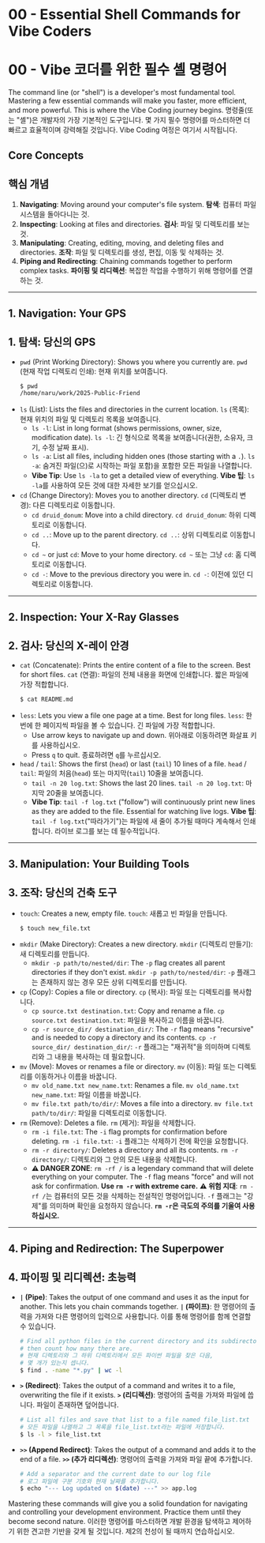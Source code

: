 # 00 - Essential Shell Commands for Vibe Coders
# 00 - Vibe 코더를 위한 필수 셸 명령어

The command line (or "shell") is a developer's most fundamental tool. Mastering a few essential commands will make you faster, more efficient, and more powerful. This is where the Vibe Coding journey begins.
명령줄(또는 "셸")은 개발자의 가장 기본적인 도구입니다. 몇 가지 필수 명령어를 마스터하면 더 빠르고 효율적이며 강력해질 것입니다. Vibe Coding 여정은 여기서 시작됩니다.

## Core Concepts
## 핵심 개념

1.  **Navigating**: Moving around your computer's file system.
    **탐색**: 컴퓨터 파일 시스템을 돌아다니는 것.
2.  **Inspecting**: Looking at files and directories.
    **검사**: 파일 및 디렉토리를 보는 것.
3.  **Manipulating**: Creating, editing, moving, and deleting files and directories.
    **조작**: 파일 및 디렉토리를 생성, 편집, 이동 및 삭제하는 것.
4.  **Piping and Redirecting**: Chaining commands together to perform complex tasks.
    **파이핑 및 리디렉션**: 복잡한 작업을 수행하기 위해 명령어를 연결하는 것.

---

## 1. Navigation: Your GPS
## 1. 탐색: 당신의 GPS

-   `pwd` (Print Working Directory): Shows you where you currently are.
    `pwd` (현재 작업 디렉토리 인쇄): 현재 위치를 보여줍니다.
    ```bash
    $ pwd
    /home/naru/work/2025-Public-Friend
    ```
-   `ls` (List): Lists the files and directories in the current location.
    `ls` (목록): 현재 위치의 파일 및 디렉토리 목록을 보여줍니다.
    -   `ls -l`: List in long format (shows permissions, owner, size, modification date).
        `ls -l`: 긴 형식으로 목록을 보여줍니다(권한, 소유자, 크기, 수정 날짜 표시).
    -   `ls -a`: List all files, including hidden ones (those starting with a `.`).
        `ls -a`: 숨겨진 파일(으)로 시작하는 파일 포함)을 포함한 모든 파일을 나열합니다.
    -   **Vibe Tip**: Use `ls -la` to get a detailed view of everything.
        **Vibe 팁**: `ls -la`를 사용하여 모든 것에 대한 자세한 보기를 얻으십시오.
-   `cd` (Change Directory): Moves you to another directory.
    `cd` (디렉토리 변경): 다른 디렉토리로 이동합니다.
    -   `cd druid_donum`: Move into a child directory.
        `cd druid_donum`: 하위 디렉토리로 이동합니다.
    -   `cd ..`: Move up to the parent directory.
        `cd ..`: 상위 디렉토리로 이동합니다.
    -   `cd ~` or just `cd`: Move to your home directory.
        `cd ~` 또는 그냥 `cd`: 홈 디렉토리로 이동합니다.
    -   `cd -`: Move to the previous directory you were in.
        `cd -`: 이전에 있던 디렉토리로 이동합니다.

---

## 2. Inspection: Your X-Ray Glasses
## 2. 검사: 당신의 X-레이 안경

-   `cat` (Concatenate): Prints the entire content of a file to the screen. Best for short files.
    `cat` (연결): 파일의 전체 내용을 화면에 인쇄합니다. 짧은 파일에 가장 적합합니다.
    ```bash
    $ cat README.md
    ```
-   `less`: Lets you view a file one page at a time. Best for long files.
    `less`: 한 번에 한 페이지씩 파일을 볼 수 있습니다. 긴 파일에 가장 적합합니다.
    -   Use arrow keys to navigate up and down.
        위아래로 이동하려면 화살표 키를 사용하십시오.
    -   Press `q` to quit.
        종료하려면 `q`를 누르십시오.
-   `head` / `tail`: Shows the first (`head`) or last (`tail`) 10 lines of a file.
    `head` / `tail`: 파일의 처음(`head`) 또는 마지막(`tail`) 10줄을 보여줍니다.
    -   `tail -n 20 log.txt`: Shows the last 20 lines.
        `tail -n 20 log.txt`: 마지막 20줄을 보여줍니다.
    -   **Vibe Tip**: `tail -f log.txt` ("follow") will continuously print new lines as they are added to the file. Essential for watching live logs.
        **Vibe 팁**: `tail -f log.txt`("따라가기")는 파일에 새 줄이 추가될 때마다 계속해서 인쇄합니다. 라이브 로그를 보는 데 필수적입니다.

---

## 3. Manipulation: Your Building Tools
## 3. 조작: 당신의 건축 도구

-   `touch`: Creates a new, empty file.
    `touch`: 새롭고 빈 파일을 만듭니다.
    ```bash
    $ touch new_file.txt
    ```
-   `mkdir` (Make Directory): Creates a new directory.
    `mkdir` (디렉토리 만들기): 새 디렉토리를 만듭니다.
    -   `mkdir -p path/to/nested/dir`: The `-p` flag creates all parent directories if they don't exist.
        `mkdir -p path/to/nested/dir`: `-p` 플래그는 존재하지 않는 경우 모든 상위 디렉토리를 만듭니다.
-   `cp` (Copy): Copies a file or directory.
    `cp` (복사): 파일 또는 디렉토리를 복사합니다.
    -   `cp source.txt destination.txt`: Copy and rename a file.
        `cp source.txt destination.txt`: 파일을 복사하고 이름을 바꿉니다.
    -   `cp -r source_dir/ destination_dir/`: The `-r` flag means "recursive" and is needed to copy a directory and its contents.
        `cp -r source_dir/ destination_dir/`: `-r` 플래그는 "재귀적"을 의미하며 디렉토리와 그 내용을 복사하는 데 필요합니다.
-   `mv` (Move): Moves or renames a file or directory.
    `mv` (이동): 파일 또는 디렉토리를 이동하거나 이름을 바꿉니다.
    -   `mv old_name.txt new_name.txt`: Renames a file.
        `mv old_name.txt new_name.txt`: 파일 이름을 바꿉니다.
    -   `mv file.txt path/to/dir/`: Moves a file into a directory.
        `mv file.txt path/to/dir/`: 파일을 디렉토리로 이동합니다.
-   `rm` (Remove): Deletes a file.
    `rm` (제거): 파일을 삭제합니다.
    -   `rm -i file.txt`: The `-i` flag prompts for confirmation before deleting.
        `rm -i file.txt`: `-i` 플래그는 삭제하기 전에 확인을 요청합니다.
    -   `rm -r directory/`: Deletes a directory and all its contents.
        `rm -r directory/`: 디렉토리와 그 안의 모든 내용을 삭제합니다.
    -   **⚠️ DANGER ZONE**: `rm -rf /` is a legendary command that will delete everything on your computer. The `-f` flag means "force" and will not ask for confirmation. **Use `rm -r` with extreme care.**
        **⚠️ 위험 지대**: `rm -rf /`는 컴퓨터의 모든 것을 삭제하는 전설적인 명령어입니다. `-f` 플래그는 "강제"를 의미하며 확인을 요청하지 않습니다. **`rm -r`은 극도의 주의를 기울여 사용하십시오.**

---

## 4. Piping and Redirection: The Superpower
## 4. 파이핑 및 리디렉션: 초능력

-   **`|` (Pipe)**: Takes the output of one command and uses it as the input for another. This lets you chain commands together.
    **`|` (파이프)**: 한 명령어의 출력을 가져와 다른 명령어의 입력으로 사용합니다. 이를 통해 명령어를 함께 연결할 수 있습니다.
    ```bash
    # Find all python files in the current directory and its subdirectories,
    # then count how many there are.
    # 현재 디렉토리와 그 하위 디렉토리에서 모든 파이썬 파일을 찾은 다음,
    # 몇 개가 있는지 셉니다.
    $ find . -name "*.py" | wc -l
    ```
-   **`>` (Redirect)**: Takes the output of a command and writes it to a file, overwriting the file if it exists.
    **`>` (리디렉션)**: 명령어의 출력을 가져와 파일에 씁니다. 파일이 존재하면 덮어씁니다.
    ```bash
    # List all files and save that list to a file named file_list.txt
    # 모든 파일을 나열하고 그 목록을 file_list.txt라는 파일에 저장합니다.
    $ ls -l > file_list.txt
    ```
-   **`>>` (Append Redirect)**: Takes the output of a command and adds it to the end of a file.
    **`>>` (추가 리디렉션)**: 명령어의 출력을 가져와 파일 끝에 추가합니다.
    ```bash
    # Add a separator and the current date to our log file
    # 로그 파일에 구분 기호와 현재 날짜를 추가합니다.
    $ echo "--- Log updated on $(date) ---" >> app.log
    ```

Mastering these commands will give you a solid foundation for navigating and controlling your development environment. Practice them until they become second nature.
이러한 명령어를 마스터하면 개발 환경을 탐색하고 제어하기 위한 견고한 기반을 갖게 될 것입니다. 제2의 천성이 될 때까지 연습하십시오.